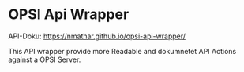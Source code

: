 # OPSI Api Wrapper

API-Doku: https://nmathar.github.io/opsi-api-wrapper/

This API wrapper provide more Readable and dokumnetet API Actions against a OPSI Server.
